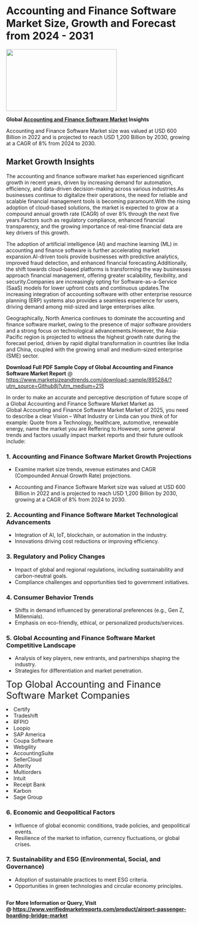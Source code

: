 <H1>Accounting and Finance Software Market Size, Growth and Forecast from 2024 - 2031</H1><img class="aligncenter size-medium wp-image-584254" src="https://thirdeyenews.in/wp-content/uploads/2024/09/Global-Market-Research-300x168.jpeg" alt="" width="300" height="168" /><p><strong>Global&nbsp;<a href="https://www.marketsizeandtrends.com/download-sample/895284/?utm_source=Github8j?utm_medium=215">Accounting and Finance Software Market</a> Insights</strong></p><p>Accounting and Finance Software Market size was valued at USD 600 Billion in 2022 and is projected to reach USD 1,200 Billion by 2030, growing at a CAGR of 8% from 2024 to 2030.</p><p><h2>Market Growth Insights</h2> <p>The accounting and finance software market has experienced significant growth in recent years, driven by increasing demand for automation, efficiency, and data-driven decision-making across various industries.As businesses continue to digitalize their operations, the need for reliable and scalable financial management tools is becoming paramount.With the rising adoption of cloud-based solutions, the market is expected to grow at a compound annual growth rate (CAGR) of over 8% through the next five years.Factors such as regulatory compliance, enhanced financial transparency, and the growing importance of real-time financial data are key drivers of this growth.</p> <p>The adoption of artificial intelligence (AI) and machine learning (ML) in accounting and finance software is further accelerating market expansion.AI-driven tools provide businesses with predictive analytics, improved fraud detection, and enhanced financial forecasting.Additionally, the shift towards cloud-based platforms is transforming the way businesses approach financial management, offering greater scalability, flexibility, and security.Companies are increasingly opting for Software-as-a-Service (SaaS) models for lower upfront costs and continuous updates.The increasing integration of accounting software with other enterprise resource planning (ERP) systems also provides a seamless experience for users, driving demand among mid-sized and large enterprises alike.</p> <p>Geographically, North America continues to dominate the accounting and finance software market, owing to the presence of major software providers and a strong focus on technological advancements.However, the Asia-Pacific region is projected to witness the highest growth rate during the forecast period, driven by rapid digital transformation in countries like India and China, coupled with the growing small and medium-sized enterprise (SME) sector.</p> <p><span class=""><strong>Download Full PDF Sample Copy of Global Accounting and Finance Software Market Report</strong> @ <a href="https://www.marketsizeandtrends.com/download-sample/895284/?utm_source=Github8j?utm_medium=215" target="_blank">https://www.marketsizeandtrends.com/download-sample/895284/?utm_source=Github8j?utm_medium=215</a></span></p><p>In order to make an accurate and perceptive description of future scope of a Global&nbsp;Accounting and Finance Software Market Market as Global&nbsp;Accounting and Finance Software Market Market of 2025, you need to describe a clear Vision &ndash; What Industry or Linda can you think of for example: Quote from a Technology, healthcare, automotive, renewable energy, name the market you are Reffering to.However, some general trends and factors usually impact market reports and their future outlook include:</p><h3>1.&nbsp;<strong>Accounting and Finance Software Market Growth Projections</strong></h3><ul><li>Examine market size trends, revenue estimates and CAGR (Compounded Annual Growth Rate) projections.</li><li><p>Accounting and Finance Software Market size was valued at USD 600 Billion in 2022 and is projected to reach USD 1,200 Billion by 2030, growing at a CAGR of 8% from 2024 to 2030.</p></li></ul><h3>2.&nbsp;<strong>Accounting and Finance Software Market Technological Advancements</strong></h3><ul><li>Integration of AI, IoT, blockchain, or automation in the industry.</li><li>Innovations driving cost reductions or improving efficiency.</li></ul><h3>3.&nbsp;<strong>Regulatory and Policy Changes</strong></h3><ul><li>Impact of global and regional regulations, including sustainability and carbon-neutral goals.</li><li>Compliance challenges and opportunities tied to government initiatives.</li></ul><h3>4.&nbsp;<strong>Consumer Behavior Trends</strong></h3><ul><li>Shifts in demand influenced by generational preferences (e.g., Gen Z, Millennials).</li><li>Emphasis on eco-friendly, ethical, or personalized products/services.</li></ul><h3>5.&nbsp;<strong>Global Accounting and Finance Software Market Competitive Landscape</strong></h3><ul><li>Analysis of key players, new entrants, and partnerships shaping the industry.</li><li>Strategies for differentiation and market penetration.</li></ul><p data-pm-slice="1 1 []"><span style="color: inherit; font-family: inherit; font-size: 25px;">Top Global Accounting and Finance Software Market Companies</span></p><div class="" data-test-id=""><p><li>Certify</li><li> Tradeshift</li><li> RFPIO</li><li> Loopio</li><li> SAP America</li><li> Coupa Software</li><li> Webgility</li><li> AccountingSuite</li><li> SellerCloud</li><li> Alterity</li><li> Multiorders</li><li> Intuit</li><li> Receipt Bank</li><li> Karbon</li><li> Sage Group</li></p></div><h3>6.&nbsp;<strong>Economic and Geopolitical Factors</strong></h3><ul><li>Influence of global economic conditions, trade policies, and geopolitical events.</li><li>Resilience of the market to inflation, currency fluctuations, or global crises.</li></ul><h3>7.&nbsp;<strong>Sustainability and ESG (Environmental, Social, and Governance)</strong></h3><ul><li>Adoption of sustainable practices to meet ESG criteria.</li><li>Opportunities in green technologies and circular economy principles.</li></ul><h2><strong style="font-size: 14px;">For More Information or Query, Visit @&nbsp;</strong><a style="background-color: #ffffff; font-size: 14px;" href="https://www.marketsizeandtrends.com/report/accounting-and-finance-software-market-/" target="_blank">https://www.verifiedmarketreports.com/product/airport-passenger-boarding-bridge-market</a></h2>